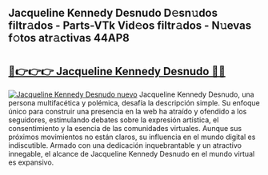 ## Jacqueline Kennedy Desnudo D𝚎sn𝚞dos filtr𝚊dos - Parts-VTk Vid𝚎os filtr𝚊dos - N𝚞evas f𝚘tos atr𝚊ctivas 44AP8

# <h2><a href="http://mb2raf.tromn.icu/?c=Jacqueline+Kennedy+Desnudo">🔗👉👉👉 Jacqueline Kennedy Desnudo 🔗🔗</a></h2>

[![Jacqueline Kennedy Desnudo nuevo](https://i.imgur.com/pEAQMta.gif)](http://mb2raf.tromn.icu/?c=Jacqueline+Kennedy+Desnudo)
Jacqueline Kennedy Desnudo, una persona multifacética y polémica, desafía la descripción simple. Su enfoque único para construir una presencia en la web ha atraído y ofendido a los seguidores, estimulando debates sobre la expresión artística, el consentimiento y la esencia de las comunidades virtuales. Aunque sus próximos movimientos no están claros, su influencia en el mundo digital es indiscutible. Armado con una dedicación inquebrantable y un atractivo innegable, el alcance de Jacqueline Kennedy Desnudo en el mundo virtual es expansivo.
